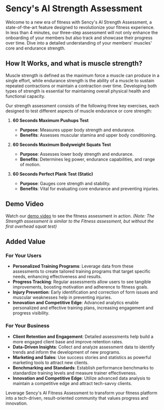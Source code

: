 # Sency's AI Strength Assessment

Welcome to a new era of fitness with Sency's AI Strength Assessment, a state-of-the-art feature designed to revolutionize your fitness experience. In less than 4 minutes, our three-step assessment will not only enhance the onboarding of your members but also track and showcase their progress over time. Dive into a detailed understanding of your members' muscles' core and endurance strength.

## How It Works, and what is muscle strength?
Muscle strength is defined as the maximum force a muscle can produce in a single effort, while endurance strength is the ability of a muscle to sustain repeated contractions or maintain a contraction over time. Developing both types of strength is essential for maintaining overall physical health and functional capacity.

Our strength assessment consists of the following three key exercises, each designed to test different aspects of muscle endurance or core strength:


1. **60 Seconds Maximum Pushups Test**
   - **Purpose**: Measures upper body strength and endurance.
   - **Benefits**: Assesses muscular stamina and upper body conditioning.

2. **60 Seconds Maximum Bodyweight Squats Test**
   - **Purpose**: Assesses lower body strength and endurance.
   - **Benefits**: Determines leg power, endurance capabilities, and range of motion.

3. **60 Seconds Perfect Plank Test (Static)**
   - **Purpose**: Gauges core strength and stability.
   - **Benefits**: Vital for evaluating core endurance and preventing injuries.

## Demo Video
Watch our [demo video](https://youtu.be/wBH6KIjDnSA) to see the fitness assessment in action. *(Note: The Strength assessment is similar to the Fitness assessment, but without the first overhead squat test)*

## Added Value

### For Your Users

- **Personalized Training Programs**: Leverage data from these assessments to create tailored training programs that target specific needs, enhancing effectiveness and results.
- **Progress Tracking**: Regular assessments allow users to see tangible improvements, boosting motivation and adherence to fitness goals.
- **Injury Prevention**: Early identification and correction of form issues and muscular weaknesses help in preventing injuries.
- **Innovation and Competitive Edge**: Advanced analytics enable personalized and effective training plans, increasing engagement and progress visibility.

### For Your Business

- **Client Retention and Engagement**: Detailed assessments help build a more engaged client base and improve retention rates.
- **Data-Driven Insights**: Collect and analyze assessment data to identify trends and inform the development of new programs.
- **Marketing and Sales**: Use success stories and statistics as powerful marketing tools to attract new clients.
- **Benchmarking and Standards**: Establish performance benchmarks to standardize training levels and measure trainer effectiveness.
- **Innovation and Competitive Edge**: Utilize advanced data analysis to maintain a competitive edge and attract tech-savvy clients.

Leverage Sency's AI Fitness Assessment to transform your fitness platform into a tech-driven, result-oriented community that values progress and innovation.
